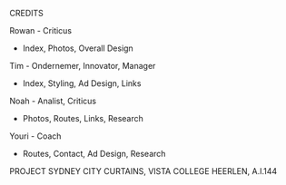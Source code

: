 CREDITS


Rowan - Criticus
- Index, Photos, Overall Design


Tim - Ondernemer, Innovator, Manager
- Index, Styling, Ad Design, Links


Noah - Analist, Criticus
- Photos, Routes, Links, Research


Youri - Coach
- Routes, Contact, Ad Design, Research



PROJECT SYDNEY CITY CURTAINS, VISTA COLLEGE HEERLEN, A.I.144